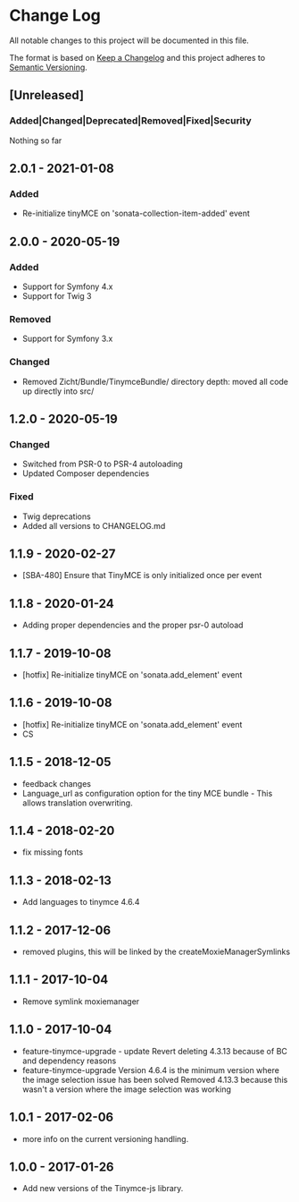 # Change Log
All notable changes to this project will be documented in this file.

The format is based on [Keep a Changelog](http://keepachangelog.com/)
and this project adheres to [Semantic Versioning](http://semver.org/).

## [Unreleased]
### Added|Changed|Deprecated|Removed|Fixed|Security
Nothing so far

## 2.0.1 - 2021-01-08
### Added
- Re-initialize tinyMCE on 'sonata-collection-item-added' event

## 2.0.0 - 2020-05-19
### Added
- Support for Symfony 4.x
- Support for Twig 3
### Removed
- Support for Symfony 3.x
### Changed
- Removed Zicht/Bundle/TinymceBundle/ directory depth: moved all code up directly into src/

## 1.2.0 - 2020-05-19
### Changed
- Switched from PSR-0 to PSR-4 autoloading
- Updated Composer dependencies
### Fixed
- Twig deprecations
- Added all versions to CHANGELOG.md

## 1.1.9 - 2020-02-27
- [SBA-480] Ensure that TinyMCE is only initialized once per event

## 1.1.8 - 2020-01-24
- Adding proper dependencies and the proper psr-0 autoload

## 1.1.7 - 2019-10-08
- [hotfix] Re-initialize tinyMCE on 'sonata.add_element' event

## 1.1.6 - 2019-10-08
- [hotfix] Re-initialize tinyMCE on 'sonata.add_element' event
- CS

## 1.1.5 - 2018-12-05
- feedback changes
- Language_url as configuration option for the tiny MCE bundle - This allows translation overwriting.

## 1.1.4 - 2018-02-20
- fix missing fonts

## 1.1.3 - 2018-02-13
- Add languages to tinymce 4.6.4

## 1.1.2 - 2017-12-06
- removed plugins, this will be linked by the createMoxieManagerSymlinks

## 1.1.1 - 2017-10-04
- Remove symlink moxiemanager

## 1.1.0 - 2017-10-04
- feature-tinymce-upgrade - update Revert deleting 4.3.13 because of BC and dependency reasons
- feature-tinymce-upgrade Version 4.6.4 is the minimum version where the image selection issue has been solved Removed 4.13.3 because this wasn't a version where the image selection was working

## 1.0.1 - 2017-02-06
- more info on the current versioning handling.

## 1.0.0 - 2017-01-26
- Add new versions of the Tinymce-js library.
